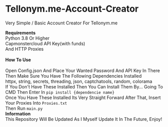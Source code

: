 # Tellonym.me-Account-Creator
Very Simple / Basic Account Creator For Tellonym.me

**Requirements** <br />
Python 3.8 Or Higher<br /> Capmonstercloud API Key(with funds)<br />And HTTP Proxies<br /><br />**How To Use**<br /><br />Open Config.json And Place Your Wanted Password And API Key In There<br />Then Make Sure You Have The Following Dependencies Installed<br />httpx, string, secrets, threading, json, captchatools, random, colorama<br />If You Don't Have These Installed Then You Can Install Them By... Going To CMD Then Enter In `pip install {dependencie name}`<br />Once You Have These Installed Its Very Straight Forward After That, Insert Your Proxies Into `Proxies.txt`<br />Then Run `main.py`<br />**Information**<br />This Repository Will Be Updated As I Myself Update It In The Future, Enjoy!
